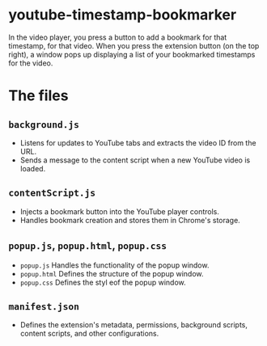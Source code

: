 # youtube-timestamp-bookmarker

In the video player, you press a button to add a bookmark for that timestamp, for that video.
When you press the extension button (on the top right), a window pops up displaying a list of your bookmarked timestamps for the video.

# The files

## `background.js`

- Listens for updates to YouTube tabs and extracts the video ID from the URL.
- Sends a message to the content script when a new YouTube video is loaded.

## `contentScript.js`

- Injects a bookmark button into the YouTube player controls.
- Handles bookmark creation and stores them in Chrome's storage.

## `popup.js`, `popup.html`, `popup.css`

- `popup.js` Handles the functionality of the popup window.
- `popup.html` Defines the structure of the popup window.
- `popup.css` Defines the styl eof the popup window.

## `manifest.json`

- Defines the extension's metadata, permissions, background scripts, content scripts, and other configurations.
